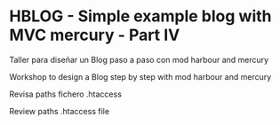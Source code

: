 ﻿HBLOG - Simple example blog with MVC mercury - Part IV
======================================================

Taller para diseñar un Blog paso a paso con mod harbour and mercury 

Workshop to design a Blog step by step with mod harbour and mercury



Revisa paths fichero .htaccess  

Review paths .htaccess file


